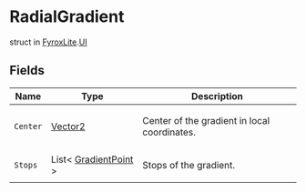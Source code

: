 # RadialGradient
struct in [FyroxLite](../../scripting_api.md).[UI](../UI.md)

## Fields
| Name | Type | Description |
|---|---|---|
| `Center` | [Vector2](../Math/Vector2.md) | <p>Center of the gradient in local coordinates.</p> |
| `Stops` | List< [GradientPoint](../UI/GradientPoint.md) > | <p>Stops of the gradient.</p> |

